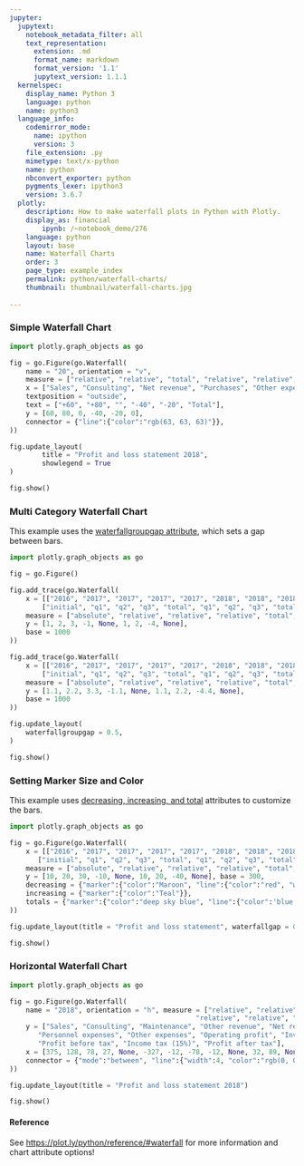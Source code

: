 ```yaml
---
jupyter:
  jupytext:
    notebook_metadata_filter: all
    text_representation:
      extension: .md
      format_name: markdown
      format_version: '1.1'
      jupytext_version: 1.1.1
  kernelspec:
    display_name: Python 3
    language: python
    name: python3
  language_info:
    codemirror_mode:
      name: ipython
      version: 3
    file_extension: .py
    mimetype: text/x-python
    name: python
    nbconvert_exporter: python
    pygments_lexer: ipython3
    version: 3.6.7
  plotly:
    description: How to make waterfall plots in Python with Plotly.
    display_as: financial
        ipynb: /~notebook_demo/276
    language: python
    layout: base
    name: Waterfall Charts
    order: 3
    page_type: example_index
    permalink: python/waterfall-charts/
    thumbnail: thumbnail/waterfall-charts.jpg
    
---
```


### Simple Waterfall Chart

```python
import plotly.graph_objects as go

fig = go.Figure(go.Waterfall(
    name = "20", orientation = "v",
    measure = ["relative", "relative", "total", "relative", "relative", "total"],
    x = ["Sales", "Consulting", "Net revenue", "Purchases", "Other expenses", "Profit before tax"],
    textposition = "outside",
    text = ["+60", "+80", "", "-40", "-20", "Total"],
    y = [60, 80, 0, -40, -20, 0],
    connector = {"line":{"color":"rgb(63, 63, 63)"}},
))

fig.update_layout(
        title = "Profit and loss statement 2018",
        showlegend = True
)

fig.show()
```

### Multi Category Waterfall Chart
This example uses the [waterfallgroupgap attribute](https://plot.ly/python/reference/#layout-waterfallgroupgap), which sets a gap between bars.

```python
import plotly.graph_objects as go

fig = go.Figure()

fig.add_trace(go.Waterfall(
    x = [["2016", "2017", "2017", "2017", "2017", "2018", "2018", "2018", "2018"],
        ["initial", "q1", "q2", "q3", "total", "q1", "q2", "q3", "total"]],
    measure = ["absolute", "relative", "relative", "relative", "total", "relative", "relative", "relative", "total"],
    y = [1, 2, 3, -1, None, 1, 2, -4, None],
    base = 1000
))

fig.add_trace(go.Waterfall(
    x = [["2016", "2017", "2017", "2017", "2017", "2018", "2018", "2018", "2018"],
        ["initial", "q1", "q2", "q3", "total", "q1", "q2", "q3", "total"]],
    measure = ["absolute", "relative", "relative", "relative", "total", "relative", "relative", "relative", "total"],
    y = [1.1, 2.2, 3.3, -1.1, None, 1.1, 2.2, -4.4, None],
    base = 1000
))

fig.update_layout(
    waterfallgroupgap = 0.5,
)

fig.show()
```

### Setting Marker Size and Color
This example uses [decreasing, increasing, and total](https://plot.ly/python/reference/#waterfall-increasing) attributes to customize the bars.

```python
import plotly.graph_objects as go

fig = go.Figure(go.Waterfall(
    x = [["2016", "2017", "2017", "2017", "2017", "2018", "2018", "2018", "2018"],
       ["initial", "q1", "q2", "q3", "total", "q1", "q2", "q3", "total"]],
    measure = ["absolute", "relative", "relative", "relative", "total", "relative", "relative", "relative", "total"],
    y = [10, 20, 30, -10, None, 10, 20, -40, None], base = 300,
    decreasing = {"marker":{"color":"Maroon", "line":{"color":"red", "width":2}}},
    increasing = {"marker":{"color":"Teal"}},
    totals = {"marker":{"color":"deep sky blue", "line":{"color":'blue', "width":3}}}
))

fig.update_layout(title = "Profit and loss statement", waterfallgap = 0.3)

fig.show()
```

### Horizontal Waterfall Chart

```python
import plotly.graph_objects as go

fig = go.Figure(go.Waterfall(
    name = "2018", orientation = "h", measure = ["relative", "relative", "relative", "relative", "total", "relative",
                                              "relative", "relative", "relative", "total", "relative", "relative", "total", "relative", "total"],
    y = ["Sales", "Consulting", "Maintenance", "Other revenue", "Net revenue", "Purchases", "Material expenses",
       "Personnel expenses", "Other expenses", "Operating profit", "Investment income", "Financial income",
       "Profit before tax", "Income tax (15%)", "Profit after tax"],
    x = [375, 128, 78, 27, None, -327, -12, -78, -12, None, 32, 89, None, -45, None],
    connector = {"mode":"between", "line":{"width":4, "color":"rgb(0, 0, 0)", "dash":"solid"}}
))

fig.update_layout(title = "Profit and loss statement 2018")

fig.show()
```

#### Reference
See https://plot.ly/python/reference/#waterfall for more information and chart attribute options!
